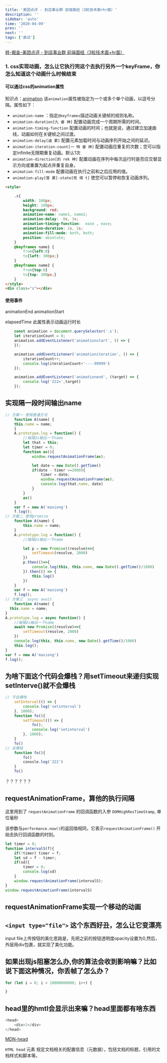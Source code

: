 ```yaml
---
title: '美团点评 - 到店事业群 前端面经（3轮技术面+hr面）'
description: ''
sidebar: 'auto'
time: '2020-04-09'
prev: ''
next: ''
tags: ['面试']
---
```


[转-掘金-美团点评 - 到店事业群 前端面经（3轮技术面+hr面）](//juejin.im/post/5e85b6c46fb9a03c37302e1f#comment)



### 1. css实现动画，怎么让它执行完这个去执行另外一个keyFrame，你怎么知道这个动画什么时候结束

#### 可以通过css的animation属性

知识点：[animation](//developer.mozilla.org/en-US/docs/Web/CSS/CSS_Animations) 该`animation`属性被指定为一个或多个单个动画，以逗号分隔。属性如下：

+ `animation-name` ：指定`@keyframes`描述动画关键帧的规则名称。
+ `animation-duration[九 睿 神]` 配置动画完成一个周期所需的时间。
+ `animation-timing-function` 配置动画的时间；也就是说，通过建立加速曲线，动画如何在关键帧之间过渡。
+ `animation-delay[迪 累]` 配置元素加载时间与动画序列开始之间的延迟。
+ `animation-iteration-count[一 特 睿 神]` 配置动画应重复的次数；您可以指定infinite无限期重复动画。默认1次
+ `animation-direction[的 rek 神]` 配置动画在序列中每次运行时是否应交替显示方向或重置为起点并重复自身。
+ `animation-fill-mode` 配置动画在执行之前和之后应用的值。
+ `animation-play[普 累]-state[死 得 t]` 使您可以暂停和恢复动画序列。

``` html
<style>

    .s{
        width: 100px;
        height: 100px;
        background: red;
        animation-name: name1, name2;
        animation-delay:  0s, 3s;
        animation-timing-function:  ease , ease;
        animation-duration: 2s, 2s;
        animation-fill-mode: both, both;
        position: absolute;
    }
    @keyframes name1 {
        from{left:0}
        to{left: 300px;}
    }
    @keyframes name2 {
        from{top:0}
        to{top: 300px;}
    }
</style>
<div class="s"></div>
```

#### 使用事件 

animationEnd animationStart

elapsedTime 此属性表示动画运行时长

``` js
    const animation = document.querySelector('.s');
    let iterationCount = 0;
    animation.addEventListener('animationstart', () => {
    });

    animation.addEventListener('animationiteration', () => {
        iterationCount++;
        console.log(iterationCount+'----99999')
    });

    animation.addEventListener('animationend', (target) => {
        console.log('222=',target)
    });
```

## 实现隔一段时间输出name

``` js
// 方案一 使用普通方法
    function A(name) {
    this.name = name;
    }
    A.prototype.log = function() {
        //每隔2s输出一下name
        let that = this;
        let timer = 0;
        function as(){
            window.requestAnimationFrame(as);

            let date = new Date().getTime()
            if(date - timer >=2000){
                timer = date;
                window.requestAnimationFrame(as);
                console.log(that.name, date)
            }
        }
        as()
    }
    var f = new A('maxiong')
    f.log();
// 方案二 使用promise
    function A(name) {
        this.name = name;
    }
    A.prototype.log = function() {
        //每隔2s输出一下name

        let p = new Promise((resolve)=>{
            setTimeout(resolve, 2000)
        })
        p.then(()=>{
            console.log(this, this.name, new Date().getTime()/1000)
        }).then(() => {
            this.log()
        })
    }
    var f = new A('maxiong')
    f.log();
// 方案三  async await
    function A(name) {
  this.name = name;
}
A.prototype.log = async function() {
    //每隔2s输出一下name
    await new Promise((resolve)=>{
        setTimeout(resolve, 2000)
    })
    console.log(this, this.name, new Date().getTime()/1000)
    this.log();
}
var f = new A('maxiong')
f.log();
```

## 为啥下面这个代码会爆栈？用setTimeout来递归实现setInterve()就不会爆栈

``` js
// 不会爆栈
    setInterval(() => {
        console.log('setinterval')
    }, 1000);
    function fo(){
        setTimeout(() => {
            fo();
            console.log('setinterval')
        }, 1000);
    }
    fo()
// 会爆栈
    function fo(){
        fo()
        conosle.log('222')
    }
    fo()
```

？？？？？？

## requestAnimationFrame，算他的执行间隔

这里用到了 `requestAnimationFrame` 的回调函数的入参 `DOMHighResTimeStamp`, 单位毫秒

该参数与`performance.now()`的返回值相同，它表示`requestAnimationFrame()` 开始去执行回调函数的时刻。

```js
let timer = 0;
function intervalS(f){
    if(!timer) timer = f;
    let sd = f - timer;
    if(sd){
        timer = 0;
        console.log(sd)
    }
    window.requestAnimationFrame(intervalS);
}
window.requestAnimationFrame(intervalS)

```

## requestAnimationFrame实现一个移动的动画

## `<input type="file">` 这个东西好丑，怎么让它变漂亮

input file上传按钮的美化思路是，先把之前的按钮透明度opacity设置为0,然后，外层用div包裹，就实现了美化功能。

## 如果出现js阻塞怎么办,你的算法会收到影响嘛？比如说下面这种情况，你丢帧了怎么办？

``` js
for (let i = 0; i < 10000000000; i++) {

}
```

## head里的hmtl会显示出来嘛？head里面都有啥东西

``` js
<head>
    <div>1</div>
</head>
```

[MDN-head](//developer.mozilla.org/zh-CN/docs/Web/HTML/Element/head)

`HTML head` 元素 规定文档相关的配置信息（元数据），包括文档的标题，引用的文档样式和脚本等。

